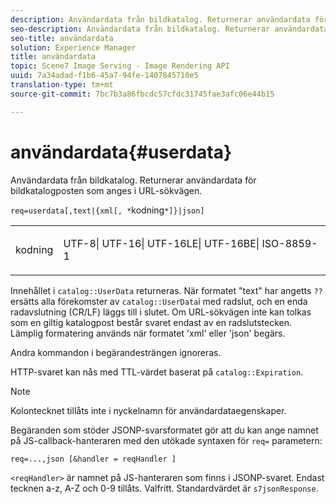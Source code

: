 ```yaml
---
description: Användardata från bildkatalog. Returnerar användardata för bildkatalogposten som anges i URL-sökvägen.
seo-description: Användardata från bildkatalog. Returnerar användardata för bildkatalogposten som anges i URL-sökvägen.
seo-title: användardata
solution: Experience Manager
title: användardata
topic: Scene7 Image Serving - Image Rendering API
uuid: 7a34adad-f1b6-45a7-94fe-1407845710e5
translation-type: tm+mt
source-git-commit: 7bc7b3a86fbcdc57cfdc31745fae3afc06e44b15

---
```



# användardata{#userdata}

Användardata från bildkatalog. Returnerar användardata för bildkatalogposten som anges i URL-sökvägen.

`req=userdata[,text|{xml[, *`kodning`*]}|json]`

<table id="simpletable_F9D94C83865F4216BCF7987C32FACC46"> 
 <tr class="strow"> 
  <td class="stentry"> <p><span class="varname"> kodning</span> </p> </td> 
  <td class="stentry"> <p><span class="codeph"> UTF-8| UTF-16| UTF-16LE| UTF-16BE| ISO-8859-1</span> </p></td> 
 </tr> 
</table>

Innehållet i `catalog::UserData` returneras. När formatet &quot;text&quot; har angetts `??` ersätts alla förekomster av `catalog::UserData`i med radslut, och en enda radavslutning (CR/LF) läggs till i slutet. Om URL-sökvägen inte kan tolkas som en giltig katalogpost består svaret endast av en radslutstecken. Lämplig formatering används när formatet &#39;xml&#39; eller &#39;json&#39; begärs.

Andra kommandon i begärandesträngen ignoreras.

HTTP-svaret kan nås med TTL-värdet baserat på `catalog::Expiration`.

>[!NOTE]
>
>Kolontecknet tillåts inte i nyckelnamn för användardataegenskaper.

Begäranden som stöder JSONP-svarsformatet gör att du kan ange namnet på JS-callback-hanteraren med den utökade syntaxen för `req=` parametern:

`req=...,json [&handler = reqHandler ]`

`<reqHandler>` är namnet på JS-hanteraren som finns i JSONP-svaret. Endast tecknen a-z, A-Z och 0-9 tillåts. Valfritt. Standardvärdet är `s7jsonResponse`.
